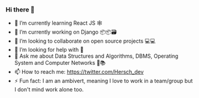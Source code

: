 ### Hi there 👋

- 🌱 I’m currently learning React JS 🕸️
- 🔭 I’m currently working on Django 📦📦🗃️
- 👯 I’m looking to collaborate on open source projects 💻💻
- 🤔 I’m looking for help with 🤝
- 💬 Ask me about Data Structures and Algorithms, DBMS, Operating System and Computer Networks 📖📚
- 📫 How to reach me: https://twitter.com/Hersch_dev
- ⚡ Fun fact: I am an ambivert, meaning I love to work in a team/group but I don't mind work alone too.
